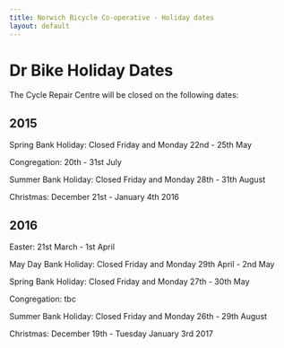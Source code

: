 ```yaml
---
title: Norwich Bicycle Co-operative - Holiday dates
layout: default
---
```


# Dr Bike Holiday Dates

The Cycle Repair Centre will be closed on the following dates:


## 2015

Spring Bank Holiday: Closed Friday and Monday 22nd - 25th May

Congregation: 20th - 31st July

Summer Bank Holiday: Closed Friday and Monday 28th - 31th August

Christmas: December 21st - January 4th 2016

## 2016

Easter: 21st March - 1st April

May Day Bank Holiday: Closed Friday and Monday 29th April - 2nd May

Spring Bank Holiday: Closed Friday and Monday 27th - 30th May

Congregation: tbc

Summer Bank Holiday: Closed Friday and Monday 26th - 29th August

Christmas: December 19th - Tuesday January 3rd 2017


